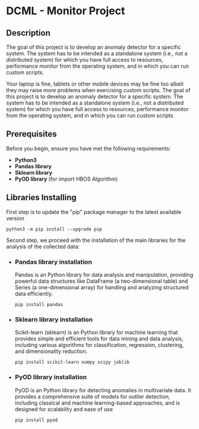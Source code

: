 # DCML - Monitor Project
## Description
The goal of this project is to develop an anomaly detector for a specific system. The system has to be intended as a standalone system (i.e., not a distributed system) for which you have full access to resources, performance monitor from the operating system, and in which you can run custom scripts.

Your laptop is fine, tablets or other mobile devices may be fine too albeit they may raise more problems  when exercising custom scripts. The goal of this project is to develop an anomaly detector for a specific system. The system has to be intended as a standalone system (i.e., not a distributed system) for which you have full access to resources, performance monitor from the operating system, and in which you can run custom scripts

## Prerequisites
Before you begin, ensure you have met the following requirements:
+ **Python3**
+ **Pandas library**
+ **Sklearn library**
+ **PyOD library** (for import HBOS Algorithm)


## Libraries Installing 
First step is to update the "pip" package manager to the latest available version

```
python3 -m pip install --upgrade pip
```
Second step, we proceed with the installation of the main libraries for the analysis of the collected data:
+ ### Pandas library installation  
  Pandas is an Python library for data analysis and manipulation, providing powerful data structures like DataFrame (a two-dimensional table) and Series (a one-dimensional array) for handling and analyzing structured data efficiently.
  ```
  pip install pandas
  ```
+ ### Sklearn library installation
  Scikit-learn (sklearn) is an Python library for machine learning that provides simple and efficient tools for data mining and data analysis, including various algorithms for classification, regression, clustering, and dimensionality reduction.
  ```
  pip install scikit-learn numpy scipy joblib
  ```
+ ### PyOD library installation
  PyOD is an Python library for detecting anomalies in multivariate data. It provides a comprehensive suite of models for outlier detection, including classical and machine learning-based approaches, and is designed for scalability and ease of use
  ```
  pip install pyod
  ```
